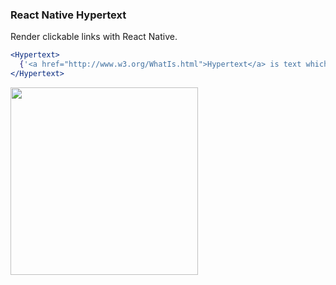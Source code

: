 ### React Native Hypertext

Render clickable links with React Native.

```jsx
<Hypertext>
  {'<a href="http://www.w3.org/WhatIs.html">Hypertext</a> is text which contains <a href="http://www.w3.org/Terms.html#link">links</a> to other texts.'}
</Hypertext>
```

<img src="https://raw.githubusercontent.com/agentcooper/react-native-hypertext/master/screenshot.png" width="300" />
